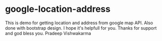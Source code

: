 # google-location-address
This is demo for getting location and address from google map API.
Also done with bootstrap design.
I hope it's helpfull for you.
Thanks for support and god bless you.
Pradeep Vishwakarma